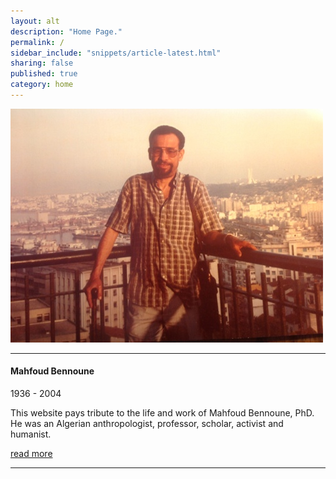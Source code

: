```yaml
---
layout: alt
description: "Home Page."
permalink: /
sidebar_include: "snippets/article-latest.html"
sharing: false
published: true
category: home
---
```

![](/assets/img/IMG_1358.jpg)

---

#### Mahfoud Bennoune

1936 - 2004

This website pays tribute to the life and work of Mahfoud Bennoune, PhD.  He was an Algerian anthropologist, professor, scholar, activist and humanist.  

[read more](/about/)

---

